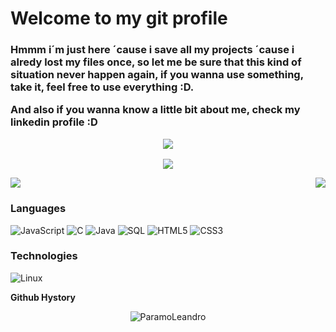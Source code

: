 <h1>
 Welcome to my git profile
</h1>

<h3>
Hmmm i´m just here ´cause i save all my projects ´cause i alredy lost my files once, so let me be sure that this kind of situation never happen again, if you wanna    use something, take it, feel free to use everything :D.
    
And also if you wanna know a little bit about me, check my linkedin profile :D
<p align='center'>
  <a href="https://www.linkedin.com/in/leandro-marcell-páramo-rivas-80b888197/">
    <img src="https://img.icons8.com/external-justicon-flat-justicon/100/external-linkedin-social-media-justicon-flat-justicon.png"/>
  </a> 
</p>
</h3>

<p align='center'>
    <img src="https://25.media.tumblr.com/4f1ff15f5fc3997dddc4a07fdb72250d/tumblr_mz4jpyFzHV1qmjkvvo1_500.gif">
</p>

<a href="https://github-readme-stats.vercel.app/api?username=Paramoleandro&count_private=true&show_icons=true&theme=chartreuse-dark">
  <img align="center" src="https://github-readme-stats.vercel.app/api?username=ParamoLeandro&bg_color=30,e96443,904e95&title_color=fff&text_color=fff" />
</a>

<a href="https://github-readme-stats.vercel.app/api?username=Paramoleandro&count_private=true&show_icons=true&theme=chartreuse-dark">
  <img align="right" src="https://github-readme-stats.vercel.app/api/top-langs/?username=ParamoLeandro&bg_color=30,e96443,904e95&title_color=fff&text_color=fff" />
</a>


### Languages

![JavaScript](https://img.shields.io/badge/-JavaScript-000?&logo=JavaScript)
![C](https://img.shields.io/badge/-C-000?&logo=C)
![Java](https://img.shields.io/badge/-Java-000?&logo=Java&logoColor=007396)
![SQL](https://img.shields.io/badge/-SQL-000?&logo=MySQL)
![HTML5](https://img.shields.io/badge/-HTML5-000?&logo=HTML5&logoColor=007396)
![CSS3](https://img.shields.io/badge/-CSS3-000?&logo=CSS3&logoColor=b20000)


### Technologies

![Linux](https://img.shields.io/badge/-Linux-000?&logo=Linux)




<b>Github Hystory</b>
<p align="center"><img src="https://github-readme-streak-stats.herokuapp.com/?user=ParamoLeandro&theme=black-ice&hide_border=true&stroke=bf0000&background=0D1117&ring=e05397&fire=e05397&currStreakLabel=e05397&bg_color=30,e96443,904e95&title_color=f64463&text_color=f64463" alt="ParamoLeandro" /></p>
